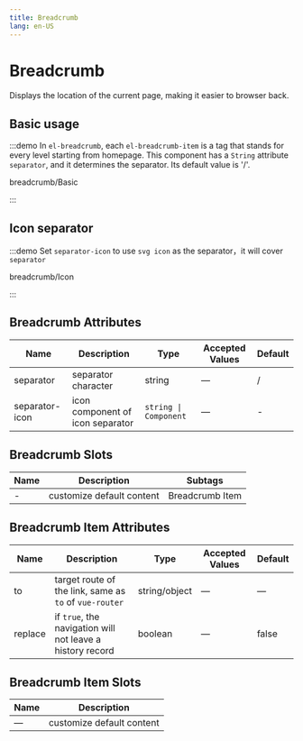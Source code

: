 ```yaml
---
title: Breadcrumb
lang: en-US
---
```


# Breadcrumb

Displays the location of the current page, making it easier to browser back.

## Basic usage

:::demo In `el-breadcrumb`, each `el-breadcrumb-item` is a tag that stands for every level starting from homepage. This component has a `String` attribute `separator`, and it determines the separator. Its default value is '/'.

breadcrumb/Basic

:::

## Icon separator

:::demo Set `separator-icon` to use `svg icon` as the separator，it will cover `separator`

breadcrumb/Icon

:::

## Breadcrumb Attributes

| Name           | Description                      | Type                  | Accepted Values | Default |
| -------------- | -------------------------------- | --------------------- | --------------- | ------- |
| separator      | separator character              | string                | —               | /       |
| separator-icon | icon component of icon separator | `string \| Component` | —               | -       |

## Breadcrumb Slots

| Name | Description               | Subtags         |
| ---- | ------------------------- | --------------- |
| -    | customize default content | Breadcrumb Item |

## Breadcrumb Item Attributes

| Name    | Description                                               | Type          | Accepted Values | Default |
| ------- | --------------------------------------------------------- | ------------- | --------------- | ------- |
| to      | target route of the link, same as `to` of `vue-router`    | string/object | —               | —       |
| replace | if `true`, the navigation will not leave a history record | boolean       | —               | false   |

## Breadcrumb Item Slots

| Name | Description               |
| ---- | ------------------------- |
| —    | customize default content |
